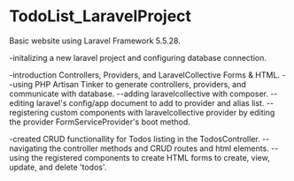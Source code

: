 # TodoList_LaravelProject
Basic website using Laravel Framework 5.5.28.

 -initalizing a new laravel project and configuring database connection.

 -introduction Controllers, Providers, and LaravelCollective Forms & HTML.
  --using PHP Artisan Tinker to generate controllers, providers, and communicate with database.
  --adding laravelcollective with composer.
  --editing laravel's config/app document to add to provider and alias list.
  --registering custom components with laravelcollective provider by editing the provider FormServiceProvider's boot method.

 -created CRUD functionallity for Todos listing in the TodosController.
  --navigating the controller methods and CRUD routes and html elements.
  --using the registered components to create HTML forms to create, view, update, and delete 'todos'.
